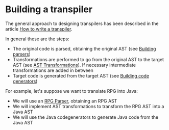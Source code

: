 # Building a transpiler

The general approach to designing transpilers has been described in the article [How to write a transpiler](https://tomassetti.me/how-to-write-a-transpiler/).

In general these are the steps:

- The original code is parsed, obtaining the original AST (see [Building parsers](https://github.com/Strumenta/StarLasu/blob/main/documentation/usecases/building-parser.md))
- Transformations are performed to go from the original AST to the target AST (see [AST Transformations](https://github.com/Strumenta/StarLasu/blob/main/documentation/transformations.md)). If necessary intermediate transformations are added in between
- Target code is generated from the target AST (see [Building code generators](https://github.com/Strumenta/StarLasu/blob/main/documentation/usecases/building-codegenerator.md))

For example, let's suppose we want to translate RPG into Java:

- We will use an [RPG Parser](https://strumenta.com/parser-for-rpg/), obtaining an RPG AST
- We will implement AST transformations to transform the RPG AST into a Java AST
- We will use the Java codegenerators to generate Java code from the Java AST

